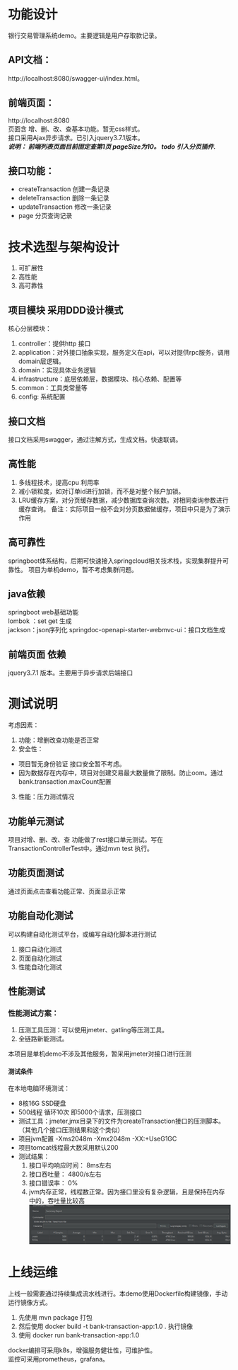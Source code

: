# 功能设计

银行交易管理系统demo。主要逻辑是用户存取款记录。

## API文档：
http://localhost:8080/swagger-ui/index.html。  
## 前端页面：
http://localhost:8080  
页面含 增、删、改、查基本功能。暂无css样式。  
接口采用Ajax异步请求。已引入jquery3.7.1版本。  
***说明： 前端列表页面目前固定查第1页 pageSize为10。 todo 引入分页插件.***

## 接口功能：
* createTransaction 创建一条记录
* deleteTransaction 删除一条记录
* updateTransaction 修改一条记录
* page 分页查询记录

# 技术选型与架构设计

1. 可扩展性
2. 高性能
3. 高可靠性

## 项目模块 采用DDD设计模式
核心分层模块：  
1. controller：提供http 接口
2. application：对外接口抽象实现，服务定义在api，可以对提供rpc服务，调用domain层逻辑。
3. domain：实现具体业务逻辑
4. infrastructure：底层依赖层，数据模块、核心依赖、配置等
5. common：工具类常量等
6. config: 系统配置

## 接口文档
接口文档采用swagger，通过注解方式，生成文档。快速联调。

## 高性能

1. 多线程技术，提高cpu 利用率
2. 减小锁粒度，如对订单id进行加锁，而不是对整个账户加锁。
3. LRU缓存方案，对分页缓存数据，减少数据库查询次数。对相同查询参数进行缓存查询。
 备注：实际项目一般不会对分页数据做缓存，项目中只是为了演示作用

## 高可靠性

springboot体系结构，后期可快速接入springcloud相关技术栈，实现集群提升可靠性。
项目为单机demo，暂不考虑集群问题。

## java依赖 

springboot web基础功能    
lombok ：set get 生成  
jackson：json序列化
springdoc-openapi-starter-webmvc-ui：接口文档生成

## 前端页面 依赖
jquery3.7.1 版本。主要用于异步请求后端接口  

# 测试说明
考虑因素：
1. 功能：增删改查功能是否正常
2. 安全性： 
* 项目暂无身份验证 接口安全暂不考虑。
* 因为数据存在内存中，项目对创建交易最大数量做了限制。防止oom。通过bank.transaction.maxCount配置
3. 性能：压力测试情况

## 功能单元测试
项目对增、删、改、查 功能做了rest接口单元测试。写在TransactionControllerTest中。通过mvn test 执行。

## 功能页面测试

通过页面点击查看功能正常、页面显示正常

## 功能自动化测试

可以构建自动化测试平台，或编写自动化脚本进行测试

1. 接口自动化测试
2. 页面自动化测试
3. 性能自动化测试

## 性能测试

### 性能测试方案：
1. 压测工具压测：可以使用jmeter、gatling等压测工具。
2. 全链路新能测试。

本项目是单机demo不涉及其他服务，暂采用jmeter对接口进行压测 
#### 测试条件 
在本地电脑环境测试：
* 8核16G SSD硬盘
* 500线程 循环10次 即5000个请求，压测接口
* 测试工具：jmeter,jmx目录下的文件为createTransaction接口的压测脚本。（其他几个接口压测结果和这个类似）
* 项目jvm配置 -Xms2048m -Xmx2048m -XX:+UseG1GC
* 项目tomcat线程最大数采用默认200
* 测试结果：
  1. 接口平均响应时间： 8ms左右
  2. 接口吞吐量： 4800/s左右
  3. 接口错误率： 0%
  4. jvm内存正常，线程数正常。因为接口里没有复杂逻辑，且是保持在内存中的，吞吐量比较高
![img.png](pic/img.png)
  
# 上线运维

上线一般需要通过持续集成流水线进行。本demo使用Dockerfile构建镜像，手动运行镜像方式。

1. 先使用 mvn package 打包
2. 然后使用 docker build -t bank-transaction-app:1.0 . 执行镜像
3. 使用 docker run bank-transaction-app:1.0

docker编排可采用k8s，增强服务健壮性，可维护性。  
监控可采用prometheus，grafana。
